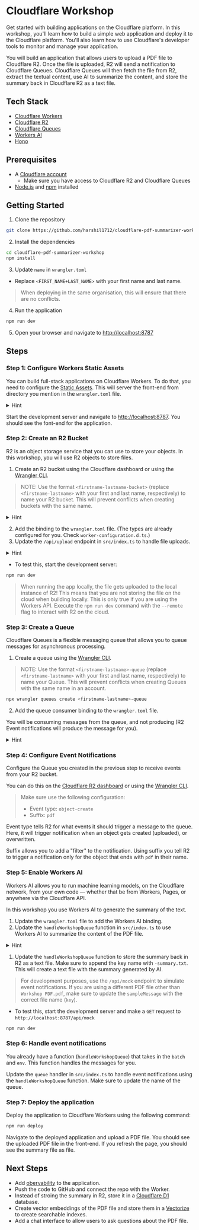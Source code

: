 # Cloudflare Workshop

Get started with building applications on the Cloudflare platform. In this workshop, you'll learn how to build a simple web application and deploy it to the Cloudflare platform. You'll also learn how to use Cloudflare's developer tools to monitor and manage your application.

You will build an application that allows users to upload a PDF file to Cloudflare R2. Once the file is uploaded, R2 will send a notification to Cloudflare Queues. Cloudflare Queues will then fetch the file from R2, extract the textual content, use AI to summarize the content, and store the summary back in Cloudflare R2 as a text file.

## Tech Stack
- [Cloudflare Workers](https://developers.cloudflare.com/workers/)
- [Cloudflare R2](https://developers.cloudflare.com/r2/)
- [Cloudflare Queues](https://developers.cloudflare.com/queues/)
- [Workers AI](https://developers.cloudflare.com/workers-ai/)
- [Hono](https://hono.dev/)

## Prerequisites

- A [Cloudflare account](https://dash.cloudflare.com/sign-up)
  - Make sure you have access to Cloudflare R2 and Cloudflare Queues
- [Node.js](https://nodejs.org) and [npm](https://npmjs.com) installed


## Getting Started

1. Clone the repository

```bash
git clone https://github.com/harshil1712/cloudflare-pdf-summarizer-workshop.git
```

2. Install the dependencies

```bash
cd cloudflare-pdf-summarizer-workshop
npm install
```

3. Update `name` in `wrangler.toml`
- Replace `<FIRST_NAME+LAST_NAME>` with your first name and last name.
> When deploying in the same organisation, this will ensure that there are no conflicts.

4. Run the application

```bash
npm run dev
```

5. Open your browser and navigate to [http://localhost:8787](http://localhost:8787)

## Steps

### Step 1: Configure Workers Static Assets

You can build full-stack applications on Cloudflare Workers. To do that, you need to configure the [Static Assets](https://developers.cloudflare.com/workers/static-assets/). This will server the front-end from directory you mention in the `wrangler.toml` file.

<details>
<summary>Hint</summary>
Add the static assets binding in the wrangler.toml file. Check the <a href="https://developers.cloudflare.com/workers/static-assets/">documnetation</a> to learn more.
</details>

Start the development server and navigate to [http://localhost:8787](http://localhost:8787). You should see the font-end for the application.

### Step 2: Create an R2 Bucket

R2 is an object storage service that you can use to store your objects. In this workshop, you will use R2 objects to store files.

1. Create an R2 bucket using the Cloudflare dashboard or using the [Wrangler CLI](https://developers.cloudflare.com/workers/wrangler/).

> NOTE: Use the format `<firstname-lastname-bucket>` (replace `<firstname-lastname>` with your first and last name, respectively) to name your R2 bucket. This will prevent conflicts when creating buckets with the same name.

<details>
<summary>Hint</summary>

- <a href="https://developers.cloudflare.com/r2/get-started/#2-create-a-bucket">Dashboard</a>
- <a href="https://developers.cloudflare.com/r2/buckets/create-buckets/#bucket-level-operations">Wrangler CLI</a>

</details>

2. Add the binding to the `wrangler.toml` file.
(The types are already configured for you. Check `worker-configuration.d.ts`.)
3. Update the `/api/upload` endpoint in `src/index.ts` to handle file uploads.

<details>
<summary>Hint</summary>

- Use the <a href="https://developers.cloudflare.com/r2/api/workers/workers-api-usage/#4-access-your-r2-bucket-from-your-worker">Workers API</a>
- Make sure you update the Key Name, and pass the correct body (in this case file).

</details>

- To test this, start the development server:

```bash
npm run dev
```

> When running the app locally, the file gets uploaded to the local instance of R2! This means that you are not storing the file on the cloud when building locally. This is only true if you are using the Workers API. Execute the `npm run dev` command with the `--remote` flag to interact with R2 on the cloud.

### Step 3: Create a Queue

Cloudflare Queues is a flexible messaging queue that allows you to queue messages for asynchronous processing.

1. Create a queue using the [Wrangler CLI](https://developers.cloudflare.com/queues/get-started/#2-create-a-queue).

> NOTE: Use the format `<firstname-lastname>-queue` (replace `<firstname-lastname>` with your first and last name, respectively) to name your Queue. This will prevent conflicts when creating Queues with the same name in an account.

```bash
npx wrangler queues create <firstname-lastname>-queue
```

2. Add the queue consumer binding to the `wrangler.toml` file.

You will be consuming messages from the queue, and not producing (R2 Event notifications will produce the message for you).

<details>
<summary>Hint</summary>

- Check the <a href="https://developers.cloudflare.com/queues/get-started/#connect-the-consumer-worker-to-your-queue">documentation</a> to learn more.
- Make sure to use the correct Queue name.

</details>
   
### Step 4: Configure Event Notifications

Configure the Queue you created in the previous step to receive events from your R2 bucket. 

You can do this on the [Cloudflare R2 dashboard](https://developers.cloudflare.com/r2/buckets/event-notifications/#enable-event-notifications-via-dashboard) or using the [Wrangler CLI](https://developers.cloudflare.com/r2/buckets/event-notifications/#enable-event-notifications-via-wrangler).

> Make sure use the following configuration:
> - Event type: `object-create`
> - Suffix: `pdf`

Event type tells R2 for what events it should trigger a message to the queue. Here, it will trigger notification when an object gets created (uploaded), or overwritten.

Suffix allows you to add a "filter" to the notification. Using suffix you tell R2 to trigger a notification only for the object that ends with `pdf` in their name.

### Step 5: Enable Workers AI

Workers AI allows you to run machine learning models, on the Cloudflare network, from your own code — whether that be from Workers, Pages, or anywhere via the Cloudflare API.

In this workshop you use Workers AI to generate the summary of the text.

1. Update the `wrangler.toml` file to add the Workers AI binding.
2. Update the `handleWorkshopQueue` function in `src/index.ts` to use Workers AI to summarize the content of the PDF file.

<details>
<summary>Hint</summary>

- Use the <a href="https://developers.cloudflare.com/workers-ai/models/bart-large-cnn/">Bart</a> model.
- You can view all the available models on the <a href="https://developers.cloudflare.com/workers-ai/models/">documentation page</a>

</details>

1. Update the `handleWorkshopQueue` function to store the summary back in R2 as a text file. Make sure to append the key name with `-summary.txt`. This will create a text file with the summary generated by AI.

> For development purposes, use the `/api/mock` endpoint to simulate event notifications. If you are using a different PDF file other than `Workshop PDF.pdf`, make sure to update the `sampleMessage` with the correct file name (`key`).

- To test this, start the development server and make a `GET` request to `http://localhost:8787/api/mock`

```bash
npm run dev
```

### Step 6: Handle event notifications

You already have a function (`handleWorkshopQueue`) that takes in the `batch` and `env`. This function handles the messages for you.

Update the `queue` handler in `src/index.ts` to handle event notifications using the `handleWorkshopQueue` function. Make sure to update the name of the queue.

### Step 7: Deploy the application

Deploy the application to Cloudflare Workers using the following command:

```bash
npm run deploy
```

Navigate to the deployed application and upload a PDF file. You should see the uploaded PDF file in the front-end. If you refresh the page, you should see the summary file as file.

## Next Steps

- Add [obervability](https://developers.cloudflare.com/workers/observability/logs/workers-logs/) to the application.
- Push the code to GitHub and connect the repo with the Worker.
- Instead of stroing the summary in R2, store it in a [Cloudflare D1](https://developers.cloudflare.com/d1/) database.
- Create vector embeddings of the PDF file and store them in a [Vectorize](https://developers.cloudflare.com/vectorize/) to create searchable indexes.
- Add a chat interface to allow users to ask questions about the PDF file.